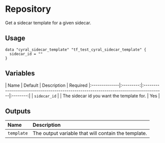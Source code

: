 # Repository

Get a sidecar template for a given sidecar.

## Usage

```hcl
data "cyral_sidecar_template" "tf_test_cyral_sidecar_template" {
  sidecar_id = ""
}
```

## Variables

|  Name         |  Default  |  Description                                    | Required |:--------------|:---------:|:----------------------------------------------------------------------------------------|:--------:|
| `sidecar_id`  |           | The sidecar id you want the template for.                  | Yes      |


## Outputs

|  Name        |  Description                                                        |
|:-------------|:--------------------------------------------------------------------|
| `template`   |  The output variable that will contain the template.                | 